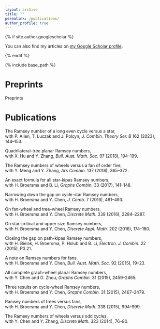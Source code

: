 ```yaml
---
layout: archive
title: ""
permalink: /publications/
author_profile: true
---
```


<!-- {% for post in site.publications reversed %}
  {% include archive-single.html %}
{% endfor %}-->
    
{% if site.author.googlescholar %}
<p><div class="wordwrap">You can also find my articles on <a href="{{site.author.googlescholar}}">my Google Scholar profile</a>.</div></p>
{% endif %}

{% include base_path %}


Preprints
======

Preprints


Publications
======

The Ramsey number of a long even cycle versus a star, <br>with P. Allen, T. Luczak and J. Polcyn, _J. Combin. Theory Ser. B_ 162 (2023), 144–153.

Quadrilateral-tree planar Ramsey numbers, <br>with X. Hu and Y. Zhang, _Bull. Aust. Math. Soc._ 97 (2018), 194–199.

The Ramsey numbers of wheels versus a fan of order five, <br>with Y. Meng and Y. Zhang, _Ars Combin._ 137 (2018), 365–372.

An exact formula for all star-kipas Ramsey numbers, <br>with H. Broersma and B. Li, _Graphs Combin._ 33 (2017), 141–148.

Narrowing down the gap on cycle-star Ramsey numbers, <br>with H. Broersma and Y. Chen, _J. Comb._ 7 (2016), 481–493.

On fan-wheel and tree-wheel Ramsey numbers, <br>with H. Broersma and Y. Chen, _Discrete Math._ 339 (2016), 2284–2287.

On star-critical and upper size Ramsey numbers, <br>with H. Broersma and Y. Chen, _Discrete Appl. Math._ 202 (2016), 174–180.

Closing the gap on path-kipas Ramsey numbers, <br>with H. Bielak, H. Broersma, P. Holub and B. Li, _Electron. J. Combin._ 22 (2015), P3.21.

A note on Ramsey numbers for fans, <br>with H. Broersma and Y. Chen, _Bull. Aust. Math. Soc._ 92 (2015), 19–23.

All complete graph-wheel planar Ramsey numbers, <br>with Y. Chen and G. Zhou, _Graphs Combin._ 31 (2015), 2459–2465.

Three results on cycle-wheel Ramsey numbers, <br>with H. Broersma and Y. Chen, _Graphs Combin._ 31 (2015), 2467–2479.

Ramsey numbers of trees versus fans, <br>with H. Broersma and Y. Chen, _Discrete Math._ 338 (2015), 994–999.

The Ramsey numbers of wheels versus odd cycles, <br>with Y. Chen and Y. Zhang, _Discrete Math._ 323 (2014), 76–80.

